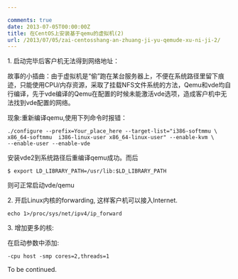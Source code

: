 ```yaml
---

comments: true
date: 2013-07-05T00:00:00Z
title: 在CentOS上安装基于qemu的虚拟机(2)
url: /2013/07/05/zai-centosshang-an-zhuang-ji-yu-qemude-xu-ni-ji-2/
---
```


1\. 启动完毕后客户机无法得到网络地址：

故事的小插曲：由于虚拟机是“偷”跑在某台服务器上，不便在系统路径里留下痕迹，只能使用CPU/内存资源，采取了挂载NFS文件系统的方法，Qemu和vde均自行编译，先于vde编译的Qemu在配置的时候未能激活vde选项，造成客户机中无法找到vde配置的网络。

现象:重新编译qemu,使用下列命令时报错：
```
./configure --prefix=Your_place_here --target-list="i386-softmmu \
x86_64-softmmu  i386-linux-user x86_64-linux-user" --enable-kvm \
--enable-user --enable-vde
```

安装vde2到系统路径后重编译qemu成功。而后
```
$ export LD_LIBRARY_PATH=/usr/lib:$LD_LIBRARY_PATH
```
则可正常启动vde/qemu

2\. 开启Linux内核的forwarding, 这样客户机可以接入Internet.
```
echo 1>/proc/sys/net/ipv4/ip_forward 
```


3\. 增加更多的核:

在启动参数中添加:
```
-cpu host -smp cores=2,threads=1 
```

To be continued.
